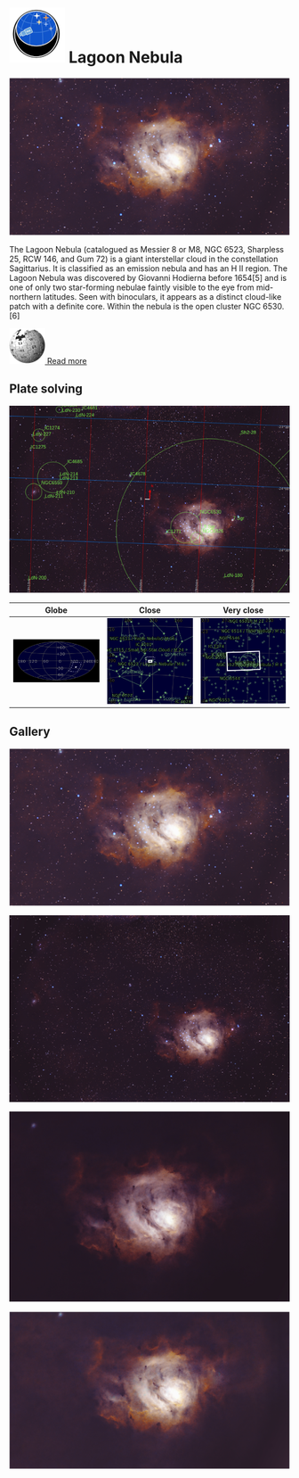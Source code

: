 # ![](..//Imaging//Common/pyl-tiny.png) Lagoon Nebula
![](..//Imaging//HD/Lagoon_Nebula+00+co.jpg)

The Lagoon Nebula (catalogued as Messier 8 or M8, NGC 6523, Sharpless 25, RCW 146, and Gum 72) is a giant interstellar cloud in the constellation Sagittarius. It is classified as an emission nebula and has an H II region. The Lagoon Nebula was discovered by Giovanni Hodierna before 1654[5] and is one of only two star-forming nebulae faintly visible to the eye from mid-northern latitudes. Seen with binoculars, it appears as a distinct cloud-like patch with a definite core. Within the nebula is the open cluster NGC 6530.[6]

[![](..//Imaging//Common/Wikipedia.png) Read more](https://en.wikipedia.org/wiki/Lagoon_Nebula)
## Plate solving 


![IMG](..//Imaging//HD/Lagoon_Nebula_Annotated.jpg)


| Globe | Close | Very close |
| ----- | ----- | ----- |
|![IMG](..//Imaging//HD/Lagoon_Nebula_Globe.jpg) |![IMG](..//Imaging//HD/Lagoon_Nebula_Close.jpg) |![IMG](..//Imaging//HD/Lagoon_Nebula_Closer.jpg) |

## Gallery
![IMG](..//Imaging//HD/Lagoon_Nebula+00+co.jpg) 

![IMG](..//Imaging//HD/Lagoon_Nebula+01+co.jpg) 

![IMG](..//Imaging//HD/Lagoon_Nebula+02+co.jpg) 

![](..//Imaging//HD/Lagoon_Nebula+00+bg.jpg)
